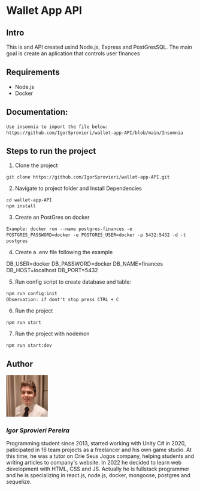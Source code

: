 # Wallet App API

## Intro

This is and API created usind Node.js, Express and PostGresSQL.
The main goal is create an aplication that controls user finances

## Requirements

- Node.js
- Docker

## Documentation:

```
Use insomnia to import the file below:
https://github.com/IgorSprovieri/wallet-app-API/blob/main/Insomnia
```

## Steps to run the project

1. Clone the project

```
git clone https://github.com/IgorSprovieri/wallet-app-API.git
```

2. Navigate to project folder and Install Dependencies

```
cd wallet-app-API
npm install
```

3. Create an PostGres on docker

```
Example: docker run --name postgres-finances -e POSTGRES_PASSWORD=docker -e POSTGRES_USER=docker -p 5432:5432 -d -t postgres
```

4. Create a .env file following the example

DB_USER=docker
DB_PASSWORD=docker
DB_NAME=finances
DB_HOST=localhost
DB_PORT=5432

5. Run config script to create database and table:

```
npm run config:init
Observation: if dont't stop press CTRL + C

```

6. Run the project

```
npm run start
```

7. Run the project with nodemon

```
npm run start:dev
```

## Author

<img src="./public/images/My image.jpeg" width="22%">

### _Igor Sprovieri Pereira_

Programming student since 2013, started working with Unity C# in 2020, paticipated in 16 team projects as a freelancer and his own game studio. At this time, he was a tutor on Crie Seus Jogos company, helping students and writing articles to company's website. In 2022 he decided to learn web development with HTML, CSS and JS. Actually he is fullstack programmer and he is specializing in react.js, node.js, docker, mongoose, postgres and sequelize.
